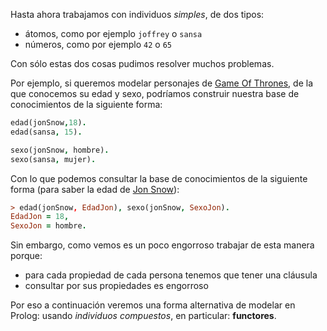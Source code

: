 Hasta ahora trabajamos con individuos _simples_, de dos tipos:

* átomos, como por ejemplo `joffrey` o `sansa`
* números, como por ejemplo `42` o `65`

Con sólo estas dos cosas pudimos resolver muchos problemas.

Por ejemplo, si queremos modelar personajes de [Game Of Thrones](https://es.wikipedia.org/wiki/Game%20of%20Thrones), de la que conocemos su edad y sexo, podríamos construir nuestra base de conocimientos
de la siguiente forma:

```prolog
edad(jonSnow,18).
edad(sansa, 15).

sexo(jonSnow, hombre).
sexo(sansa, mujer).
```

Con lo que podemos consultar la base de conocimientos de la siguiente forma (para saber la edad de [Jon Snow](https://es.wikipedia.org/wiki/Jon%20Snow)):

```prolog
> edad(jonSnow, EdadJon), sexo(jonSnow, SexoJon).
EdadJon = 18,
SexoJon = hombre.
```

Sin embargo, como vemos es un poco engorroso trabajar de esta manera porque:

* para cada propiedad de cada persona tenemos que tener una cláusula
* consultar por sus propiedades es engorroso

Por eso a continuación veremos una forma alternativa de modelar en Prolog:
usando _individuos compuestos_, en particular: **functores**.
